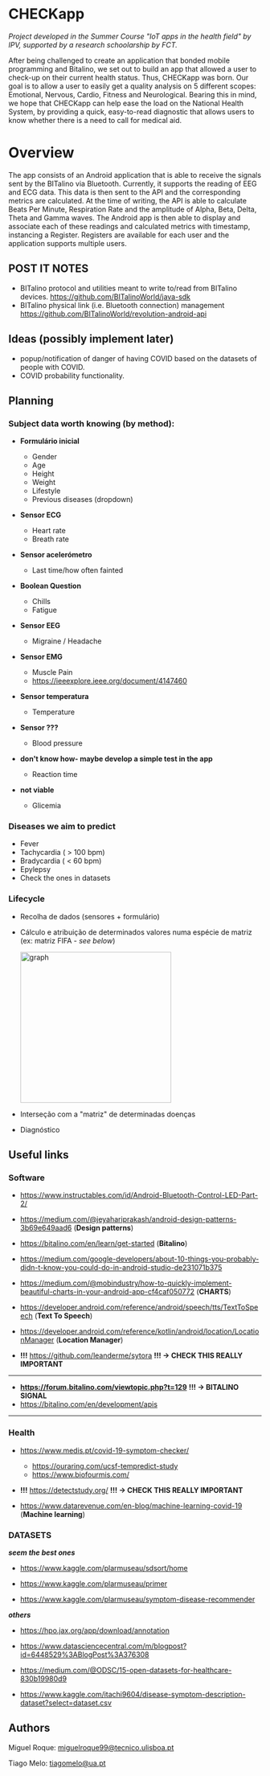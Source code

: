 # CHECKapp

*Project developed in the Summer Course "IoT apps in the health field" by IPV, supported by a research schoolarship by FCT.*

After being challenged to create an application that bonded mobile programming and Bitalino, we set out to build an app that allowed a user to check-up on their current health status. Thus, CHECKapp was born. Our goal is to allow a user to easily get a quality analysis on 5 different scopes: Emotional, Nervous, Cardio, Fitness and Neurological. Bearing this in mind, we hope that CHECKapp can help ease the load on the National Health System, by providing a quick, easy-to-read diagnostic that allows users to know whether there is a need to call for medical aid.

# Overview

The app consists of an Android application that is able to receive the signals sent by the BITalino via Bluetooth. Currently, it supports the reading of EEG and ECG data. This data is then sent to the API and the corresponding metrics are calculated. At the time of writing, the API is able to calculate Beats Per Minute, Respiration Rate and the amplitude of Alpha, Beta, Delta, Theta and Gamma waves. The Android app is then able to display and associate each of these readings and calculated metrics with timestamp, instancing a Register. Registers are available for each user and the application supports multiple users.


## POST IT NOTES 
 - BITalino protocol and utilities meant to write to/read from BITalino devices. <https://github.com/BITalinoWorld/java-sdk>
 - BITalino physical link (i.e. Bluetooth connection) management  <https://github.com/BITalinoWorld/revolution-android-api>

## Ideas (possibly implement later)
- popup/notification of danger of having COVID based on the datasets of people with COVID.
- COVID probability functionality.

## Planning

### Subject data worth knowing (by method):
 
- **Formulário inicial**
  - Gender                       
  - Age                          
  - Height                       
  - Weight                       
  - Lifestyle   
  - Previous diseases (dropdown)
  
- **Sensor ECG**
  - Heart rate                   
  - Breath rate    
 
- **Sensor acelerómetro**
  - Last time/how often fainted    
  
- **Boolean Question**
  - Chills   
  - Fatigue      
  
- **Sensor EEG**  
  - Migraine / Headache          
                  
- **Sensor EMG**
  - Muscle Pain    
  - <https://ieeexplore.ieee.org/document/4147460>
            
- **Sensor temperatura**
  - Temperature     

- **Sensor ???**
  - Blood pressure               
  
- **don't know how- maybe develop a simple test in the app**
  - Reaction time                
  
- **not viable**               
   - Glicemia
  
### Diseases we aim to predict
 
  - Fever
  - Tachycardia ( > 100 bpm)
  - Bradycardia ( < 60 bpm)
  - Epylepsy
  - Check the ones in datasets
  
  
### Lifecycle

 - Recolha de dados (sensores + formulário)
 - Cálculo e atribuição de determinados valores numa espécie de matriz (ex: matriz FIFA - *see below*)
 
   <img src="https://github.com/miquelroq/health-app/blob/master/files/resources/radar_graph" alt="graph" width="300"/>
 - Interseção com a "matriz" de determinadas doenças
 - Diagnóstico


## Useful links

### Software
- <https://www.instructables.com/id/Android-Bluetooth-Control-LED-Part-2/> 

- <https://medium.com/@jeyahariprakash/android-design-patterns-3b69e649aad6> (**Design patterns**)

- <https://bitalino.com/en/learn/get-started> (**Bitalino**)

- <https://medium.com/google-developers/about-10-things-you-probably-didn-t-know-you-could-do-in-android-studio-de231071b375>

- <https://medium.com/@mobindustry/how-to-quickly-implement-beautiful-charts-in-your-android-app-cf4caf050772> (**CHARTS**)

- <https://developer.android.com/reference/android/speech/tts/TextToSpeech> (**Text To Speech**)

- <https://developer.android.com/reference/kotlin/android/location/LocationManager> (**Location Manager**)

- **!!!** <https://github.com/leanderme/sytora> **!!! -> CHECK THIS REALLY IMPORTANT**


---

- **<https://forum.bitalino.com/viewtopic.php?t=129>** **!!! -> BITALINO SIGNAL** 
- <https://bitalino.com/en/development/apis>

---


### Health
- <https://www.medis.pt/covid-19-symptom-checker/> 
  - <https://ouraring.com/ucsf-tempredict-study>
  - <https://www.biofourmis.com/>
  
- **!!!** <https://detectstudy.org/> **!!! -> CHECK THIS REALLY IMPORTANT**

- <https://www.datarevenue.com/en-blog/machine-learning-covid-19> (**Machine learning**)


### DATASETS

***seem the best ones***

 - <https://www.kaggle.com/plarmuseau/sdsort/home>
 
 - <https://www.kaggle.com/plarmuseau/primer>
 
 - https://www.kaggle.com/plarmuseau/symptom-disease-recommender

***others***

 - <https://hpo.jax.org/app/download/annotation> 
 
 - <https://www.datasciencecentral.com/m/blogpost?id=6448529%3ABlogPost%3A376308> 
 
 - <https://medium.com/@ODSC/15-open-datasets-for-healthcare-830b19980d9>
 
 - <https://www.kaggle.com/itachi9604/disease-symptom-description-dataset?select=dataset.csv>


## Authors

Miguel Roque: <miguelroque99@tecnico.ulisboa.pt>

Tiago Melo: <tiagomelo@ua.pt>
